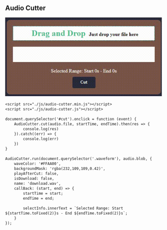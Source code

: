 ## Audio Cutter

<img src="./img/example.gif" alt="example" width="508" />


    <script src="./js/audio-cutter.min.js"></script>
    <script src="./js/audio-cutter.js"></script>

    document.querySelector('#cut').onclick = function (event) {
        AudioCutter.cut(audio.file, startTime, endTime).then(res => {
            console.log(res)
        }).catch((err) => {
            console.log(err)
        })
    }

    AudioCutter.run(document.querySelector('.waveform'), audio.blob, {
        waveColor: '#FFAA00',
        backgroundMask: 'rgba(232,109,109,0.42)',
        playAfterCut: false,
        isDownload: false,
        name: 'download.wav',
        callBack: (start, end) => {
            startTime = start;
            endTime = end;

            selectInfo.innerText = `Selected Range: Start ${startTime.toFixed(2)}s - End ${endTime.toFixed(2)}s`;
        }
    });
    
  